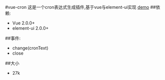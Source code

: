 #vue-cron
这是一个cron表达式生成插件,基于vue与element-ui实现
[demo](baidu.com)
##依赖:
- Vue 2.0.0+
- element-ui 2.0.0+

##事件:
- change(cronText)
- close

##大小
- 27k